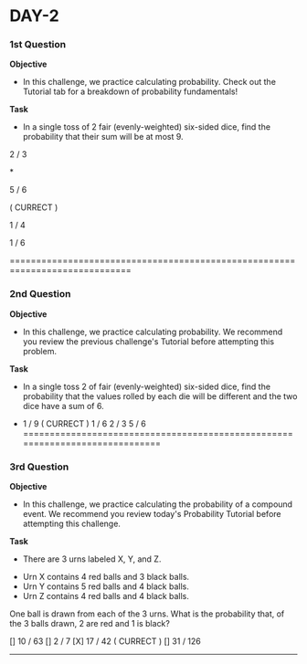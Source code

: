 # DAY-2
### 1st Question

**Objective**
- In this challenge, we practice calculating probability. Check out the Tutorial tab for a breakdown of probability fundamentals!


**Task**
- In a single toss of 2 fair (evenly-weighted) six-sided dice, find the probability that their sum will be at most 9.


<p>2 / 3</p>
* <p>5 / 6</p> ( CURRECT )
<p>1 / 4</p>
<p>1 / 6</p>

=============================================================================

### 2nd Question
**Objective**
- In this challenge, we practice calculating probability. We recommend you review the previous challenge's Tutorial before attempting this problem.


**Task**
- In a single toss 2 of  fair (evenly-weighted) six-sided dice, find the probability that the values rolled by each die will be different and the two dice have a sum of 6.


* 1 / 9 ( CURRECT )
1 / 6
2 / 3
5 / 6
=============================================================================

### 3rd Question
**Objective**
- In this challenge, we practice calculating the probability of a compound event. We recommend you review today's Probability Tutorial before attempting this challenge.

**Task**
- There are 3 urns labeled X, Y, and Z.

* Urn X contains 4 red balls and 3 black balls.
* Urn Y contains 5 red balls and 4 black balls.
* Urn Z contains 4 red balls and 4 black balls.

One ball is drawn from each of the 3 urns. What is the probability that, of the 3 balls drawn, 2 are red and 1 is black?

[] 10 / 63
[] 2 / 7
[X] 17 / 42 ( CURRECT )
[] 31 / 126






--------------------------------------------------------------------------------


